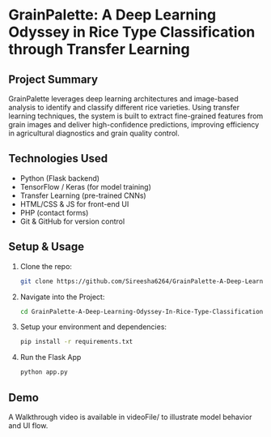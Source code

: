 # GrainPalette: A Deep Learning Odyssey in Rice Type Classification through Transfer Learning

## Project Summary
GrainPalette leverages deep learning architectures and image-based analysis to identify and classify different rice varieties. Using transfer learning techniques, the system is built to extract fine-grained features from grain images and deliver high-confidence predictions, improving efficiency in agricultural diagnostics and grain quality control.

##  Technologies Used
- Python (Flask backend)
- TensorFlow / Keras (for model training)
- Transfer Learning (pre-trained CNNs)
- HTML/CSS & JS for front-end UI
- PHP (contact forms)
- Git & GitHub for version control

## Setup & Usage

1. Clone the repo:
   ```bash
   git clone https://github.com/Sireesha6264/GrainPalette-A-Deep-Learning-Odyssey-In-Rice-Type-Classification-Through-Transfer-Learning.git
   ```
2. Navigate into the Project:
   ```bash
   cd GrainPalette-A-Deep-Learning-Odyssey-In-Rice-Type-Classification-Through-Transfer-Learning
   ```
3. Setup your environment and dependencies:
   ```bash
   pip install -r requirements.txt
   ```
4. Run the Flask App
   ```bash
   python app.py
   ```
## Demo

A Walkthrough video is available in videoFile/ to illustrate model behavior and UI flow.





